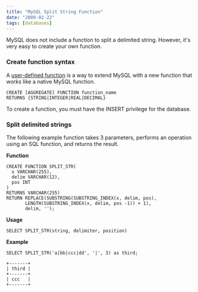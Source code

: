```yaml
---
title: "MySQL Split String Function"
date: "2009-02-22"
tags: [databases]
---
```


MySQL does not include a function to split a delimited string. However, it's very easy to create your own function.

### Create function syntax

A [user-defined function](http://dev.mysql.com/doc/refman/5.0/en/create-procedure.html) is a way to extend MySQL with a new function that works like a native MySQL function.

```
CREATE [AGGREGATE] FUNCTION function_name
RETURNS {STRING|INTEGER|REAL|DECIMAL}
```

To create a function, you must have the INSERT privilege for the <mysql> database.

### Split delimited strings

The following example function takes 3 parameters, performs an operation using an SQL function, and returns the result.

**Function**

```
CREATE FUNCTION SPLIT_STR(
  x VARCHAR(255),
  delim VARCHAR(12),
  pos INT
)
RETURNS VARCHAR(255)
RETURN REPLACE(SUBSTRING(SUBSTRING_INDEX(x, delim, pos),
       LENGTH(SUBSTRING_INDEX(x, delim, pos -1)) + 1),
       delim, '');
```

**Usage**

```
SELECT SPLIT_STR(string, delimiter, position)
```

**Example**

```
SELECT SPLIT_STR('a|bb|ccc|dd', '|', 3) as third;

+-------+
| third |
+-------+
| ccc   |
+-------+
```
